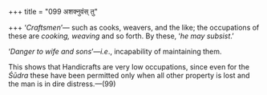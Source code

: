 +++
title = "099 अशक्नुवंस् तु"

+++
‘*Craftsmen*’— such as cooks, weavers, and the like; the occupations of
these are *cooking, weaving* and so forth. By these, ‘*he may subsist*.’

‘*Danger to wife and sons*’—*i.e*., incapability of maintaining them.

This shows that Handicrafts are very low occupations, since even for the
*Śūdra* these have been permitted only when all other property is lost
and the man is in dire distress.—(99)


